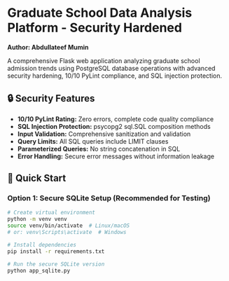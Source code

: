 # Graduate School Data Analysis Platform - Security Hardened

**Author: Abdullateef Mumin**

A comprehensive Flask web application analyzing graduate school admission trends using PostgreSQL database operations with advanced security hardening, 10/10 PyLint compliance, and SQL injection protection.

## 🔒 Security Features

- **10/10 PyLint Rating:** Zero errors, complete code quality compliance
- **SQL Injection Protection:** psycopg2 sql.SQL composition methods
- **Input Validation:** Comprehensive sanitization and validation
- **Query Limits:** All SQL queries include LIMIT clauses
- **Parameterized Queries:** No string concatenation in SQL
- **Error Handling:** Secure error messages without information leakage

## 🚀 Quick Start

### Option 1: Secure SQLite Setup (Recommended for Testing)
```bash
# Create virtual environment
python -m venv venv
source venv/bin/activate  # Linux/macOS
# or: venv\Scripts\activate  # Windows

# Install dependencies
pip install -r requirements.txt

# Run the secure SQLite version
python app_sqlite.py
